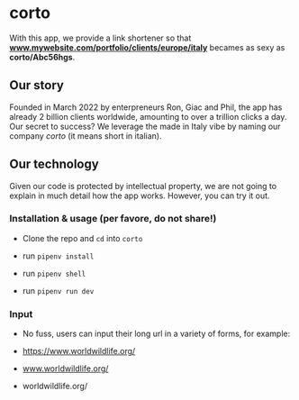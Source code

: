 # corto

With this app, we provide a link shortener so that **www.mywebsite.com/portfolio/clients/europe/italy** becames as sexy as **corto/Abc56hgs**.

## Our story

Founded in March 2022 by enterpreneurs Ron, Giac and Phil, the app has already 2 billion clients worldwide, amounting to over a trillion clicks a day. Our secret to success? We leverage the made in Italy vibe by naming our company _corto_ (it means short in italian).

## Our technology

Given our code is protected by intellectual property, we are not going to explain in much detail how the app works. However, you can try it out.

### Installation & usage (per favore, do not share!)

- Clone the repo and `cd` into `corto`

- run `pipenv install`

- run `pipenv shell`

- run `pipenv run dev`

### Input

- No fuss, users can input their long url in a variety of forms, for example:

- https://www.worldwildlife.org/
- www.worldwildlife.org/
- worldwildlife.org/
